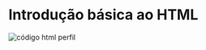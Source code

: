<h1> Introdução básica ao HTML </h1>

![código html perfil](https://user-images.githubusercontent.com/103227472/177438186-6f152cc1-f853-4670-89f6-e006ceb555b9.png)
